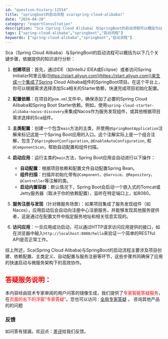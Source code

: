 ```yaml
---
id: "question-history-12554"
title: "springboot的启动流程 sca(spring-cloud-alibaba)"
date: "2024-04-28"
category: "expertConsultation"
description: "Sca（Spring Cloud Alibaba）与SpringBoot的启动流程可以概括为以下几个关键步骤，依据提供的知识进行分析：1. **创建项目**：首先，通过IDE（如IntelliJ IDEA或Eclipse）或者访问Spring Initializr阿里云版([https://star"
tags: ["spring-cloud-alibaba","springboot","启动流程"]
keywords: ["spring-cloud-alibaba","springboot","启动流程"]
---
```


Sca（Spring Cloud Alibaba）与SpringBoot的启动流程可以概括为以下几个关键步骤，依据提供的知识进行分析：

1. **创建项目**：首先，通过IDE（如IntelliJ IDEA或Eclipse）或者访问Spring Initializr阿里云版([https://start.aliyun.com](https://start.aliyun.com))来生成一个集成了Spring Cloud Alibaba组件的SpringBoot项目。在这个平台上，你可以根据需求选择添加Sca相关的Starter依赖，快速完成项目初始化配置。

2. **配置依赖**：在项目的`pom.xml`文件中，确保添加了必要的Spring Cloud Alibaba和Spring Boot Starter依赖。例如，使用`spring-cloud-starter-alibaba-nacos-discovery`来集成Nacos作为服务发现组件，或其他根据项目需求选择的Sca组件。

3. **主类配置**：创建一个包含`main`方法的主类，并使用`@SpringBootApplication`注解来标记这是一个Spring Boot应用的入口。这个注解实际上是一个组合注解，包含了`@SpringBootConfiguration`, `@EnableAutoConfiguration`, 和`@ComponentScan`，帮助自动配置和组件扫描。

4. **启动应用**：运行主类的`main`方法，Spring Boot应用会自动进行以下操作：
   - **自动配置**：根据项目依赖和配置文件自动配置Spring Bean。
   - **组件扫描**：扫描并初始化带有`@Component`、`@Service`、`@Repository`、`@Controller`等注解的类。
   - **启动内置容器**：默认情况下，Spring Boot会启动一个嵌入式的Tomcat或Jetty服务器（取决于你的依赖配置），监听在特定端口上，如8080。

5. **服务注册与发现**（针对微服务场景）：如果项目集成了服务发现组件（如Nacos），应用启动后会自动向注册中心注册服务，并能够发现其他服务提供者，这是通过在配置文件中指定服务地址和相关信息实现的。

6. **访问应用**：一旦应用成功启动，可以通过HTTP请求访问应用提供的接口，如在浏览器中输入`http://localhost:8080/hello`来验证一个简单的RESTful API是否正常工作。

综上所述，Sca(Spring Cloud Alibaba)与SpringBoot的启动流程主要涉及项目创建、依赖配置、主类定义、自动配置与服务注册等环节，这些步骤共同确保了应用的快速启动与微服务架构下的高效协作。
## <font color="#FF0000">答疑服务说明：</font> 

本内容经由技术专家审阅的用户问答的镜像生成，我们提供了<font color="#FF0000">专家智能答疑服务</font>，在<font color="#FF0000">页面的右下的浮窗”专家答疑“</font>。您也可以访问 : [全局专家答疑](https://opensource.alibaba.com/chatBot) 。 咨询其他产品的的问题

### 反馈
如问答有错漏，欢迎点：[差评](https://ai.nacos.io/user/feedbackByEnhancerGradePOJOID?enhancerGradePOJOId=12647)给我们反馈。
